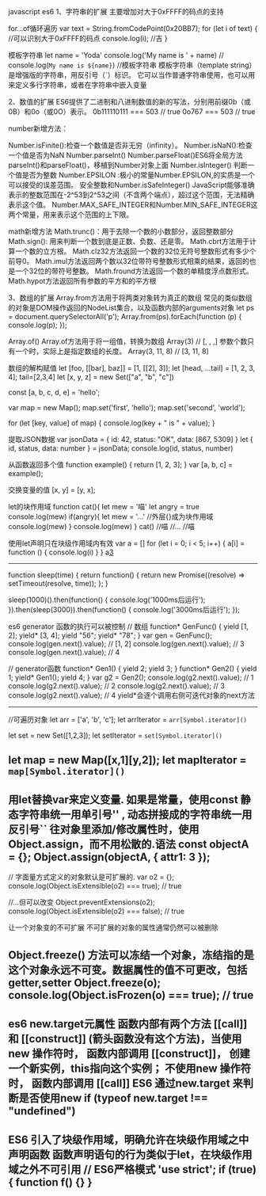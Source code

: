 javascript es6
1、字符串的扩展
主要增加对大于0xFFFF的码点的支持

for...of循环遍历
var text = String.fromCodePoint(0x20BB7);
for (let i of text) {
  //可以识别大于0xFFFF的码点
  console.log(i); //吉
}

模板字符串
let name = 'Yoda'
console.log('My name is ' + name) //
console.log(`My name is ${name}`) //模板字符串
模板字符串（template string）是增强版的字符串，用反引号（`）标识。
它可以当作普通字符串使用，也可以用来定义多行字符串，或者在字符串中嵌入变量

2、数值的扩展
ES6提供了二进制和八进制数值的新的写法，分别用前缀0b（或0B）和0o（或0O）表示。
0b111110111 === 503 // true
0o767 === 503 // true

number新增方法：

Number.isFinite():检查一个数值是否非无穷（infinity）。
Number.isNaN():检查一个值是否为NaN
Number.parseInt()
Number.parseFloat()ES6将全局方法parseInt()和parseFloat()，移植到Number对象上面
Number.isInteger() 判断一个值是否为整数
Number.EPSILON :极小的常量Number.EPSILON,的实质是一个可以接受的误差范围。
安全整数和Number.isSafeInteger() JavaScript能够准确表示的整数范围在-2^53到2^53之间（不含两个端点），超过这个范围，无法精确表示这个值。
Number.MAX_SAFE_INTEGER和Number.MIN_SAFE_INTEGER这两个常量，用来表示这个范围的上下限。

math新增方法
Math.trunc()：用于去除一个数的小数部分，返回整数部分
Math.sign(): 用来判断一个数到底是正数、负数、还是零。
Math.cbrt方法用于计算一个数的立方根。
Math.clz32方法返回一个数的32位无符号整数形式有多少个前导0。
Math.imul方法返回两个数以32位带符号整数形式相乘的结果，返回的也是一个32位的带符号整数。
Math.fround方法返回一个数的单精度浮点数形式。
Math.hypot方法返回所有参数的平方和的平方根

3、数组的扩展
Array.from方法用于将两类对象转为真正的数组
常见的类似数组的对象是DOM操作返回的NodeList集合，以及函数内部的arguments对象
let ps = document.querySelectorAll('p');
Array.from(ps).forEach(function (p) {
  console.log(p);
});

Array.of()
Array.of方法用于将一组值，转换为数组
Array(3) // [, , ,]  参数个数只有一个时，实际上是指定数组的长度。
Array(3, 11, 8) // [3, 11, 8]


数组的解构赋值
let [foo, [[bar], baz]] = [1, [[2], 3]];
let [head, ...tail] = [1, 2, 3, 4]; tail=[2,3,4]
let [x, y, z] = new Set(["a", "b", "c"])

const [a, b, c, d, e] = 'hello';

var map = new Map();
map.set('first', 'hello');
map.set('second', 'world');

for (let [key, value] of map) {
  console.log(key + " is " + value);
}

提取JSON数据
var jsonData = {
  id: 42,
  status: "OK",
  data: [867, 5309]
}
let { id, status, data: number } = jsonData;
console.log(id, status, number)

从函数返回多个值
function example() {
  return [1, 2, 3];
}
var [a, b, c] = example();

交换变量的值
[x, y] = [y, x];

let的块作用域
function cat(){
    let mew = '喵'
    let angry = true
    console.log(mew)
    if(angry){
        let mew = '...'  //外层{}成为块作用域
        console.log(mew)
    }
    console.log(mew)
}
cat()
//喵
//...
//喵

使用let声明只在块级作用域内有效
var a = []
for (let i = 0; i < 5; i++) {
  a[i] = function () {
    console.log(i)
  }
}
a[3]()

--------------------------------------------------------------------------------------

function sleep(time) {
  return function() {
    return new Promise((resolve) => setTimeout(resolve, time));
  };
}

sleep(1000)().then(function() {
  console.log('1000ms后运行');
}).then(sleep(3000)).then(function() {
  console.log('3000ms后运行');
});

es6 generator 函数的执行可以被控制
// 数组
function* GenFunc() {
  yield [1, 2];
  yield* [3, 4];
  yield "56";
  yield* "78";
}
var gen = GenFunc();
console.log(gen.next().value); // [1, 2]
console.log(gen.next().value); // 3
console.log(gen.next().value); // 4

// generator函数
function* Gen1() {
  yield 2;
  yield 3;
}
function* Gen2() {
  yield 1;
  yield* Gen1();
  yield 4;
}
var g2 = Gen2();
console.log(g2.next().value); // 1
console.log(g2.next().value); // 2
console.log(g2.next().value); // 3
console.log(g2.next().value); // 4
yield*会逐个调用右侧可迭代对象的next方法

--------------------------------------------------------------------------------------
//可遍历对象
let arr = ['a', 'b', 'c'];
let arrIterator = `arr[Symbol.iterator]()`

let set = new Set([1,2,3]);
let setIterator = `set[Symbol.iterator]()`

let map = new Map([x,1][y,2]);
let mapIterator = `map[Symbol.iterator]()`
--------------------------------------------------------------------------------------
用let替换var来定义变量. 如果是常量，使用const
静态字符串统一用单引号'' , 动态拼接成的字符串统一用反引号``
往对象里添加/修改属性时，使用Object.assign，而不用松散的.语法
const objectA = {};
Object.assign(objectA, { attr1: 3 });
--------------------------------------------------------------------------------------
// 字面量方式定义的对象默认是可扩展的.
var o2 = {};
console.log(Object.isExtensible(o2) === true); // true

//...但可以改变
Object.preventExtensions(o2);
console.log(Object.isExtensible(o2) === false); // true

让一个对象变的不可扩展 不可扩展的对象的属性通常仍然可以被删除

Object.freeze() 方法可以冻结一个对象，冻结指的是这个对象永远不可变。数据属性的值不可更改，包括getter,setter
Object.freeze(o);
console.log(Object.isFrozen(o) === true); // true
--------------------------------------------------------------------------------------
es6
new.target元属性
函数内部有两个方法 [[call]] 和 [[construct]] (箭头函数没有这个方法)，当使用new 操作符时，
函数内部调用 [[construct]]， 创建一个新实例，this指向这个实例； 不使用new 操作符时， 函数内部调用 [[call]]
ES6 通过new.target 来判断是否使用new
if (typeof new.target !== "undefined")
--------------------------------------------------------------------------------------
ES6 引入了块级作用域，明确允许在块级作用域之中声明函数
函数声明语句的行为类似于let，在块级作用域之外不可引用
// ES6严格模式
'use strict';
if (true) {
  function f() {}
}
--------------------------------------------------------------------------------------